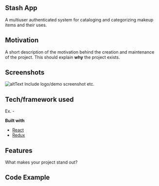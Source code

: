 ## Stash App
A multiuser authenticated system for cataloging and categorizing makeup items and their uses.

## Motivation
A short description of the motivation behind the creation and maintenance of the project. This should explain **why** the project exists.
 
## Screenshots
![altText](https://i.imgur.com/uSJrkWW.png "description here")
Include logo/demo screenshot etc.

## Tech/framework used
Ex. -

<b>Built with</b>
- [React](https://reactjs.org)
- [Redux](https://reduxjs.org)

## Features
What makes your project stand out?

## Code Example
